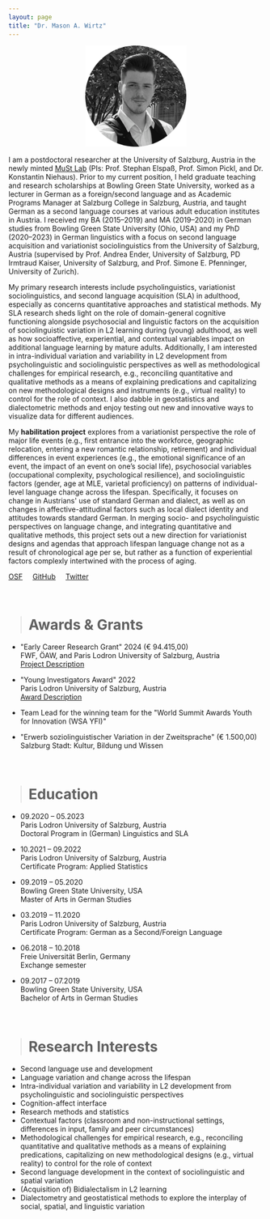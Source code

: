 ```yaml
---
layout: page
title: "Dr. Mason A. Wirtz"
---
```


<p align="center">
  <img width="200" height="200" src="/images/HomePhoto.png" />
</p>


I am a postdoctoral researcher at the University of Salzburg, Austria in the newly minted [MuSt Lab](https://www.plus.ac.at/germanistik/forschung/muster-und-strukturen-der-regionalen-sprachwirklichkeit/) (PIs: Prof. Stephan Elspaß, Prof. Simon Pickl, and Dr. Konstantin Niehaus). Prior to my current position, I held graduate teaching and research scholarships at Bowling Green State University, worked as a lecturer in German as a foreign/second language and as Academic Programs Manager at Salzburg College in Salzburg, Austria, and taught German as a second language courses at various adult education institutes in Austria. I received my BA (2015–2019) and MA (2019–2020) in German studies from Bowling Green State University (Ohio, USA) and my PhD (2020–2023) in German linguistics with a focus on second language acquisition and variationist sociolinguistics from the University of Salzburg, Austria (supervised by Prof. Andrea Ender, University of Salzburg, PD Irmtraud Kaiser, University of Salzburg, and Prof. Simone E. Pfenninger, University of Zurich). 
 
My primary research interests include psycholinguistics, variationist sociolinguistics, and second language acquisition (SLA) in adulthood, especially as concerns quantitative approaches and statistical methods. My SLA research sheds light on the role of domain-general cognitive functioning alongside psychosocial and linguistic factors on the acquisition of sociolinguistic variation in L2 learning during (young) adulthood, as well as how socioaffective, experiential, and contextual variables impact on additional language learning by mature adults. Additionally, I am interested in intra-individual variation and variability in L2 development from psycholinguistic and sociolinguistic perspectives as well as methodological challenges for empirical research, e.g., reconciling quantitative and qualitative methods as a means of explaining predications and capitalizing on new methodological designs and instruments (e.g., virtual reality) to control for the role of context. I also dabble in geostatistics and dialectometric methods and enjoy testing out new and innovative ways to visualize data for different audiences. 

My **habilitation project** explores from a variationist perspective the role of major life events (e.g., first entrance into the workforce, geographic relocation, entering a new romantic relationship, retirement) and individual differences in event experiences (e.g., the emotional significance of an event, the impact of an event on one’s social life), psychosocial variables (occupational complexity, psychological resilience), and sociolinguistic factors (gender, age at MLE, varietal proficiency) on patterns of individual-level language change across the lifespan. Specifically, it focuses on change in Austrians' use of standard German and dialect, as well as on changes in affective-attitudinal factors such as local dialect identity and attitudes towards standard German. In merging socio- and psycholinguistic perspectives on language change, and integrating quantitative and qualitative methods, this project sets out a new direction for variationist designs and agendas that approach lifespan language change not as a result of chronological age per se, but rather as a function of experiential factors complexly intertwined with the process of aging. 

[OSF](https://osf.io/gn4m7/)  &nbsp; &nbsp; [GitHub](https://github.com/MasonWirtz)  &nbsp; &nbsp; [Twitter](https://mobile.twitter.com/WirtzMason)

<br>

> # Awards & Grants

- "Early Career Research Grant" 2024 (€ 94.415,00) <br> FWF, ÖAW, and Paris Lodron University of Salzburg, Austria <br> [Project Description](https://www.plus.ac.at/germanistik/forschung/midlife-zusaetzliches-sprachenlernen-im-mittleren-lebensalter/)

- "Young Investigators Award" 2022 <br> Paris Lodron University of Salzburg, Austria <br> [Award Description](https://www.plus.ac.at/doctorate-school-plus/yia-young-investigators-award-en-de/award-winners-2022/)

- Team Lead for the winning team for the "World Summit Awards Youth for Innovation (WSA YFI)"

- "Erwerb soziolinguistischer Variation in der Zweitsprache" (€ 1.500,00) <br> Salzburg Stadt: Kultur, Bildung und Wissen

<br>

> # Education

- 09.2020 – 05.2023 <br> Paris Lodron University of Salzburg, Austria <br> Doctoral Program in (German) Linguistics and SLA

- 10.2021 – 09.2022 <br> Paris Lodron University of Salzburg, Austria <br> Certificate Program: Applied Statistics

- 09.2019 – 05.2020 <br> Bowling Green State University, USA <br> Master of Arts in German Studies

- 03.2019 – 11.2020 <br> Paris Lodron University of Salzburg, Austria <br> Certificate Program: German as a Second/Foreign Language

- 06.2018 – 10.2018 <br> Freie Universität Berlin, Germany <br> Exchange semester 

- 09.2017 – 07.2019 <br> Bowling Green State University, USA <br> Bachelor of Arts in German Studies


<br>

> # Research Interests

- Second language use and development
- Language variation and change across the lifespan
- Intra-individual variation and variability in L2 development from psycholinguistic and sociolinguistic perspectives
- Cognition-affect interface
- Research methods and statistics
- Contextual factors (classroom and non-instructional settings, differences in input, family and peer circumstances)
- Methodological challenges for empirical research, e.g., reconciling quantitative and qualitative methods as a means of explaining predications, capitalizing on new methodological designs (e.g., virtual reality) to control for the role of context
- Second language development in the context of sociolinguistic and spatial variation
- (Acquisition of) Bidialectalism in L2 learning
- Dialectometry and geostatistical methods to explore the interplay of social, spatial, and linguistic variation 

